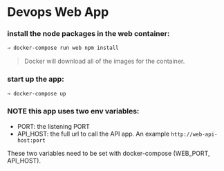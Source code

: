 # Devops Web App


### install the node packages in the web container:
```sh
→ docker-compose run web npm install
```
> Docker will download all of the images for the container.

### start up the app:
```sh
→ docker-compose up
```

###  NOTE this app uses two env variables:

- PORT: the listening PORT
- API_HOST: the full url to call the API app. An example `http://web-api-host:port`

These two variables need to be set with docker-compose (WEB_PORT, API_HOST).
